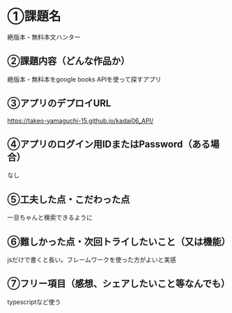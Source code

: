 # ①課題名
絶版本・無料本文ハンター

## ②課題内容（どんな作品か）
絶版本・無料本をgoogle books APIを使って探すアプリ

## ③アプリのデプロイURL
https://takeo-yamaguchi-15.github.io/kadai06_API/

## ④アプリのログイン用IDまたはPassword（ある場合）
なし

## ⑤工夫した点・こだわった点
一旦ちゃんと検索できるように

## ⑥難しかった点・次回トライしたいこと（又は機能）
jsだけで書くと長い。フレームワークを使った方がよいと実感

## ⑦フリー項目（感想、シェアしたいこと等なんでも）
typescriptなど使う